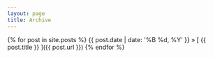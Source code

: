```yaml
---
layout: page
title: Archive
---
```


{% for post in site.posts %}
{{ post.date | date: '%B %d, %Y' }} &raquo; [ {{ post.title }} ]({{ post.url }})
{% endfor %}
